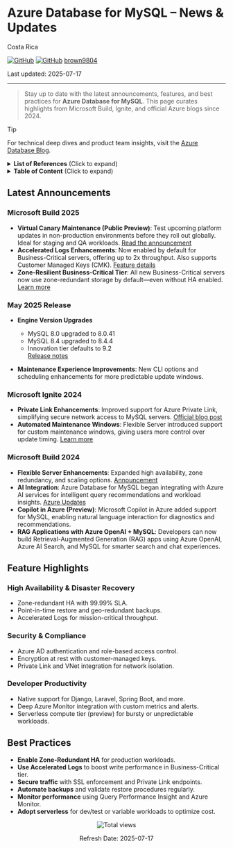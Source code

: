 # Azure Database for MySQL – News & Updates

Costa Rica

[![GitHub](https://badgen.net/badge/icon/github?icon=github&label)](https://github.com)
[![GitHub](https://img.shields.io/badge/--181717?logo=github&logoColor=ffffff)](https://github.com/)
[brown9804](https://github.com/brown9804)

Last updated: 2025-07-17

----------

> Stay up to date with the latest announcements, features, and best practices for **Azure Database for MySQL**. This page curates highlights from Microsoft Build, Ignite, and official Azure blogs since 2024.

> [!TIP]  
> For technical deep dives and product team insights, visit the [Azure Database Blog](https://techcommunity.microsoft.com/category/azuredatabases/blog/azuredatablog).

<details>
<summary><b>List of References</b> (Click to expand)</summary>

- [Flexible Server Documentation](https://learn.microsoft.com/azure/mysql/flexible-server/)
- [Azure Updates – MySQL](https://azure.microsoft.com/updates/?product=mysql)
- [Build 2025: Key Improvements in Azure Database for MySQL](https://techcommunity.microsoft.com/blog/adformysql/build-2025-announcing-key-improvements-in-azure-database-for-mysql/4414405)
- [January 2025 Feature Roadmap](https://techcommunity.microsoft.com/blog/adformysql/azure-database-for-mysql---january-2025-updates-and-latest-feature-roadmap/4383617)
- [May 2025 Release Notes](https://learn.microsoft.com/azure/mysql/flexible-server/release-notes/may-2025)

</details>

<details>
<summary><b>Table of Content</b> (Click to expand)</summary>

- [Latest Announcements](#latest-announcements)
  - [Microsoft Build 2025](#microsoft-build-2025)
  - [May 2025 Release](#may-2025-release)
  - [Microsoft Ignite 2024](#microsoft-ignite-2024)
  - [Microsoft Build 2024](#microsoft-build-2024)
- [Feature Highlights](#feature-highlights)
  - [High Availability & Disaster Recovery](#high-availability--disaster-recovery)
  - [Security & Compliance](#security--compliance)
  - [Developer Productivity](#developer-productivity)
- [Best Practices](#best-practices)

</details>

## Latest Announcements

### Microsoft Build 2025

- **Virtual Canary Maintenance (Public Preview)**: Test upcoming platform updates in non-production environments before they roll out globally. Ideal for staging and QA workloads. [Read the announcement](https://techcommunity.microsoft.com/blog/adformysql/azure-database-for-mysql---january-2025-updates-and-latest-feature-roadmap/4383617)  
- **Accelerated Logs Enhancements**: Now enabled by default for Business-Critical servers, offering up to 2x throughput. Also supports Customer Managed Keys (CMK). [Feature details](https://techcommunity.microsoft.com/blog/adformysql/build-2025-announcing-key-improvements-in-azure-database-for-mysql/4414405)  
- **Zone-Resilient Business-Critical Tier**: All new Business-Critical servers now use zone-redundant storage by default—even without HA enabled. [Learn more](https://techcommunity.microsoft.com/blog/adformysql/azure-database-for-mysql---january-2025-updates-and-latest-feature-roadmap/4383617)

### May 2025 Release

- **Engine Version Upgrades**  
  - MySQL 8.0 upgraded to 8.0.41  
  - MySQL 8.4 upgraded to 8.4.4  
  - Innovation tier defaults to 9.2  
  [Release notes](https://learn.microsoft.com/azure/mysql/flexible-server/release-notes/may-2025)

- **Maintenance Experience Improvements**: New CLI options and scheduling enhancements for more predictable update windows.

### Microsoft Ignite 2024

- **Private Link Enhancements**: Improved support for Azure Private Link, simplifying secure network access to MySQL servers. [Official blog post](https://techcommunity.microsoft.com/t5/azure-database-support-blog/ignite-2024-azure-mysql-private-link/ba-p/4509876)  
- **Automated Maintenance Windows**: Flexible Server introduced support for custom maintenance windows, giving users more control over update timing. [Learn more](https://learn.microsoft.com/azure/mysql/flexible-server/concepts-maintenance)

### Microsoft Build 2024

- **Flexible Server Enhancements**: Expanded high availability, zone redundancy, and scaling options. [Announcement](https://techcommunity.microsoft.com/t5/azure-database-support-blog/announcing-new-capabilities-in-azure-database-for-mysql/ba-p/4145672)  
- **AI Integration**: Azure Database for MySQL began integrating with Azure AI services for intelligent query recommendations and workload insights. [Azure Updates](https://azure.microsoft.com/en-us/updates/?msockid=38ec3806873362243e122ce086486339)  
- **Copilot in Azure (Preview)**: Microsoft Copilot in Azure added support for MySQL, enabling natural language interaction for diagnostics and recommendations.  
- **RAG Applications with Azure OpenAI + MySQL**: Developers can now build Retrieval-Augmented Generation (RAG) apps using Azure OpenAI, Azure AI Search, and MySQL for smarter search and chat experiences.

## Feature Highlights

### High Availability & Disaster Recovery

- Zone-redundant HA with 99.99% SLA.
- Point-in-time restore and geo-redundant backups.
- Accelerated Logs for mission-critical throughput.

### Security & Compliance

- Azure AD authentication and role-based access control.
- Encryption at rest with customer-managed keys.
- Private Link and VNet integration for network isolation.

### Developer Productivity

- Native support for Django, Laravel, Spring Boot, and more.
- Deep Azure Monitor integration with custom metrics and alerts.
- Serverless compute tier (preview) for bursty or unpredictable workloads.

## Best Practices

- **Enable Zone-Redundant HA** for production workloads.
- **Use Accelerated Logs** to boost write performance in Business-Critical tier.
- **Secure traffic** with SSL enforcement and Private Link endpoints.
- **Automate backups** and validate restore procedures regularly.
- **Monitor performance** using Query Performance Insight and Azure Monitor.
- **Adopt serverless** for dev/test or variable workloads to optimize cost.

<!-- START BADGE -->
<div align="center">
  <img src="https://img.shields.io/badge/Total%20views-2-limegreen" alt="Total views">
  <p>Refresh Date: 2025-07-17</p>
</div>
<!-- END BADGE -->
